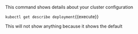 This command shows details about your cluster configuration

`kubectl get describe deployment`{{execute}}

This will not show anything because it shows the default
